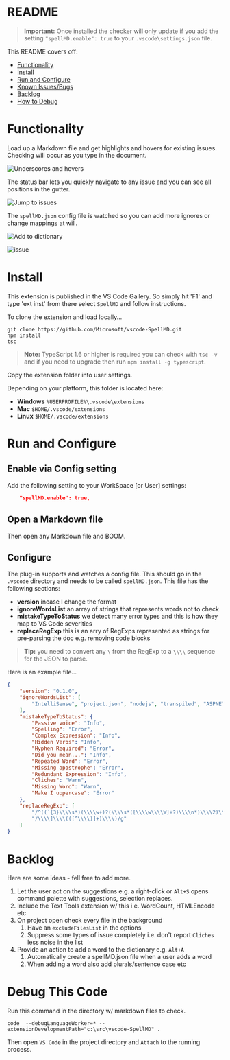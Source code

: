 # README

>**Important:** Once installed the checker will only update if you add the setting `"spellMD.enable": true` to your `.vscode\settings.json` file.

This README covers off:
* [Functionality](#functionality)
* [Install](#install)
* [Run and Configure](#run-and-configure)
* [Known Issues/Bugs](#known-issuesbugs)
* [Backlog](#backlog)
* [How to Debug](#how-to-debug)

# Functionality

Load up a Markdown file and get highlights and hovers for existing issues.  Checking will occur as you type in the document.

![Underscores and hovers](/images/SpellMDDemo1.gif)

The status bar lets you quickly navigate to any issue and you can see all positions in the gutter.

![Jump to issues](/images/SpellMDDemo2.gif)

The `spellMD.json` config file is watched so you can add more ignores or change mappings at will.

![Add to dictionary](/images/SpellMDDemo3.gif)

![issue](issue)

# Install
This extension is published in the VS Code Gallery.  So simply hit 'F1' and type 'ext inst' from there select `SpellMD` and follow instructions.


To clone the extension and load locally...

```
git clone https://github.com/Microsoft/vscode-SpellMD.git
npm install
tsc
```

>**Note:** TypeScript 1.6 or higher is required you can check with `tsc -v` and if you need to upgrade then run `npm install -g typescript`.

Copy the extension folder into user settings.

Depending on your platform, this folder is located here:
* **Windows** `%USERPROFILE%\.vscode\extensions`
* **Mac** `$HOME/.vscode/extensions`
* **Linux** `$HOME/.vscode/extensions`

# Run and Configure

## Enable via Config setting
Add the following setting to your WorkSpace [or User] settings:

```json
	"spellMD.enable": true,
```

## Open a Markdown file
Then open any Markdown file and BOOM.

## Configure
The plug-in supports and watches a config file.  This should go in the `.vscode` directory and needs to be called `spellMD.json`.  This file has the following sections:
* **version** incase I change the format
* **ignoreWordsList** an array of strings that represents words not to check
* **mistakeTypeToStatus** we detect many error types and this is how they map to VS Code severities
* **replaceRegExp** this is an arry of RegExps represented as strings for pre-parsing the doc e.g. removing code blocks

> **Tip:** you need to convert any `\` from the RegExp to a `\\\\` sequence for the JSON to parse.

Here is an example file...

```json
{
	"version": "0.1.0",
	"ignoreWordsList": [
		"IntelliSense", "project.json", "nodejs", "transpiled",	"ASPNET"
	],
	"mistakeTypeToStatus": {
		"Passive voice": "Info",
		"Spelling": "Error",
		"Complex Expression": "Info",
		"Hidden Verbs": "Info",
		"Hyphen Required": "Error",
		"Did you mean...": "Info",
		"Repeated Word": "Error",
		"Missing apostrophe": "Error",
		"Redundant Expression": "Info",
		"Cliches": "Warn",
		"Missing Word": "Warn",
		"Make I uppercase": "Error"
	},
	"replaceRegExp": [
		"/^((`{3}\\\\s*)(\\\\w+)?(\\\\s*([\\\\w\\\\W]+?)\\\\n*)\\\\2)\\\\n*(?:[^\\\\S\\\\w\\\\s]|$)/gm",
		"/\\\\]\\\\(([^\\\\)]+)\\\\)/g"
	]
}
```

# Backlog

Here are some ideas - fell free to add more.

1. Let the user act on the suggestions e.g. a right-click or `Alt+S` opens command palette with suggestions, selection replaces.
2. Include the Text Tools extension w/ this i.e. WordCount, HTMLEncode etc
3. On project open check every file in the background
	1. Have an `excludeFilesList` in the options
	2. Suppress some types of issue completely i.e. don't report `Cliches` less noise in the list
4. Provide an action to add a word to the dictionary e.g. `Alt+A`
	1. Automatically create a spellMD.json file when a user adds a word
	2. When adding a word also add plurals/sentence case etc


# Debug This Code
Run this command in the directory w/ markdown files to check.

```
code  --debugLanguageWorker=* --extensionDevelopmentPath="c:\src\vscode-SpellMD" .
```

Then open `VS Code` in the project directory and `Attach` to the running process.